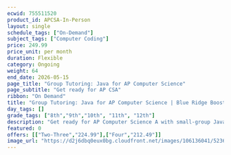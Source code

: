 ```yaml
---
ecwid: 755511520
product_id: APCSA-In-Person
layout: single
schedule_tags: ["On-Demand"]
subject_tags: ["Computer Coding"]
price: 249.99
price_unit: per month
duration: Flexible
category: Ongoing
weight: 64
end_date: 2026-05-15
page_title: "Group Tutoring: Java for AP Computer Science"
page_subtitle: "Get ready for AP CSA"
ribbon: "On Demand"
title: "Group Tutoring: Java for AP Computer Science | Blue Ridge Boost"
day_tags: []
grade_tags: ["8th","9th","10th", "11th", "12th"]
description: "Get ready for AP Computer Science A with small-group Java tutoring at Blue Ridge Boost. Master OOP, algorithms, and exam skills with expert instructors. Charlottesville, VA. Contact (434) 260-0636 or nora@blueridgeboost.com ." 
featured: 0
offers: [["Two-Three","224.99"],["Four","212.49"]]
image_url: "https://d2j6dbq0eux0bg.cloudfront.net/images/106136041/5236244860.png"
---
```

